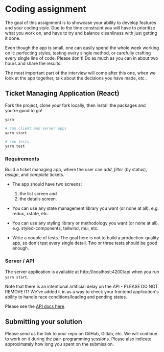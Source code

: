 # Coding assignment

The goal of this assignment is to showcase your ability to develop features and your coding style. Due to the time
constraint you will have to prioritize what you work on, and have to try and balance cleanliness with just getting it
done.

Even though the app is small, one can easily spend the whole week working on it: perfecting styles, testing every single
method, or carefully crafting every single line of code. Please don't! Do as much as you can in about two hours and
share the results.

The most important part of the interview will come after this one, when we look at the app together, talk about the
decisions you have made, etc..

## Ticket Managing Application (React)

Fork the project, clone your fork locally, then install the packages and you're good to go!

```bash
yarn

# run client and server apps
yarn start

# run tests
yarn test
```

### Requirements

Build a ticket managing app, where the user can _add_, _filter_ (by status), _assign_, and _complete_ tickets.

- The app should have two screens:

  1. the list screen and
  2. the details screen.

- You can use any state management library you want (or none at all). e.g. redux, xstate, etc.

- You can use any styling library or methodology you want (or none at all). e.g. styled-components, tailwind, mui, etc.

- Write a couple of tests. The goal here is not to build a production-quality app, so don't test every single detail. Two or three tests should be good enough.

### Server / API

The server application is available at http://localhost:4200/api when you run `yarn start`.

Note that there is an intentional artificial delay on the API - PLEASE DO NOT REMOVE IT! We've added it in as a way to check your frontend application's ability to handle race conditions/loading and pending states.

Please see the [API docs here](./server/README.md).

## Submitting your solution

Please send us the link to your repo on GitHub, Gitlab, etc. We will continue to work on it during the pair-programming
sessions. Please also indicate approximately how long you spent on the submission.
